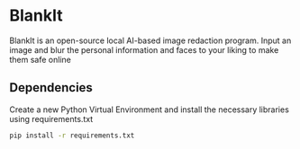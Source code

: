 # BlankIt
BlankIt is an open-source local AI-based image redaction program. Input an image and blur the personal information and faces to your liking to make them safe online

## Dependencies
Create a new Python Virtual Environment and install the necessary libraries using requirements.txt
```bash
pip install -r requirements.txt
```

